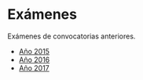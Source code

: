 # Exámenes

Exámenes de convocatorias anteriores.


* [Año 2015](sept-2015.md)
* [Año 2016](sept-2016.md)
* [Año 2017](jul-2016.md)

